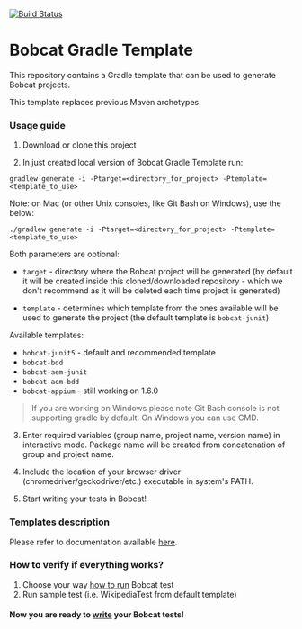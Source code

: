 [![Build Status](https://travis-ci.org/Cognifide/bobcat-gradle-template.svg?branch=master)](https://travis-ci.org/Cognifide/bobcat-gradle-template)
# Bobcat Gradle Template

This repository contains a Gradle template that can be used to generate Bobcat projects.

This template replaces previous Maven archetypes.

### Usage guide

1. Download or clone this project

2. In just created local version of Bobcat Gradle Template run:
```
gradlew generate -i -Ptarget=<directory_for_project> -Ptemplate=<template_to_use>
```

Note: on Mac (or other Unix consoles, like Git Bash on Windows), use the below:
```
./gradlew generate -i -Ptarget=<directory_for_project> -Ptemplate=<template_to_use>
```

Both parameters are optional:

- `target` - directory where the Bobcat project will be generated (by default it will be created inside this cloned/downloaded repository - which we don't recommend as it will be deleted each time project is generated)

- `template` - determines which template from the ones available will be used to generate the project (the default template is `bobcat-junit`)

Available templates:

- `bobcat-junit5` - default and recommended template
- `bobcat-bdd`
- `bobcat-aem-junit`
- `bobcat-aem-bdd`
- `bobcat-appium` - still working on 1.6.0 

>If you are working on Windows please note Git Bash console is not supporting gradle by default. On Windows you can use CMD.
  
3. Enter required variables (group name, project name, version name) in interactive mode. Package name will be created from concatenation of group and project name.

4. Include the location of your browser driver (chromedriver/geckodriver/etc.) executable in system's PATH.

5. Start writing your tests in Bobcat!

### Templates description
Please refer to documentation available [here](https://cognifide.github.io/bobcat/docs/templates/).

### How to verify if everything works?
1. Choose your way [how to run](https://cognifide.github.io/bobcat/docs/configuring-bobcat/) Bobcat test
2. Run sample test (i.e. WikipediaTest from default template)

#### Now you are ready to [write](https://cognifide.github.io/bobcat/docs/guides/first-test/) your Bobcat tests!
